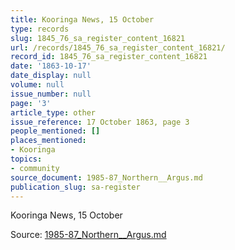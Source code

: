 ```yaml
---
title: Kooringa News, 15 October
type: records
slug: 1845_76_sa_register_content_16821
url: /records/1845_76_sa_register_content_16821/
record_id: 1845_76_sa_register_content_16821
date: '1863-10-17'
date_display: null
volume: null
issue_number: null
page: '3'
article_type: other
issue_reference: 17 October 1863, page 3
people_mentioned: []
places_mentioned:
- Kooringa
topics:
- community
source_document: 1985-87_Northern__Argus.md
publication_slug: sa-register
---
```


Kooringa News, 15 October

Source: [1985-87_Northern__Argus.md](/downloads/markdown/1985-87_Northern__Argus.md)
